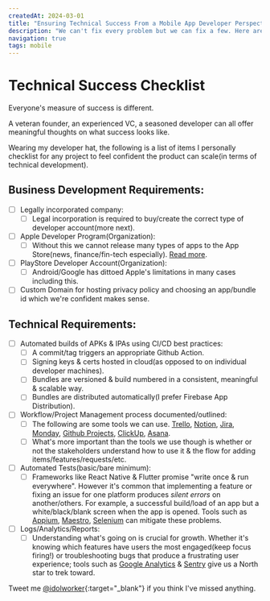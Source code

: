 ```yaml
---
createdAt: 2024-03-01
title: "Ensuring Technical Success From a Mobile App Developer Perspective"
description: "We can't fix every problem but we can fix a few. Here are the list of items I have to have checked off before even thinking about saying we need more developers, I'm free or 'Whats next?'"
navigation: true
tags: mobile
---
```


# Technical Success Checklist
Everyone's measure of success is different.

A veteran founder, an experienced VC, a seasoned developer can all offer meaningful thoughts on what success looks like.

Wearing my developer hat, the following is a list of items I personally checklist for any project to feel confident the product can scale(in terms of technical development).

## Business Development Requirements:

- [ ] Legally incorporated company:
  - [ ] Legal incorporation is required to buy/create the correct type of developer account(more next).
- [ ] Apple Developer Program(Organization):
  - [ ] Without this we cannot release many types of apps to the App Store(news, finance/fin-tech especially). [Read more](https://developer.apple.com/app-store/review/guidelines/).
- [ ] PlayStore Developer Account(Organization):
  - [ ] Android/Google has dittoed Apple's limitations in many cases including this.
- [ ] Custom Domain for hosting privacy policy and choosing an app/bundle id which we're confident makes sense.

## Technical Requirements:

- [ ] Automated builds of APKs & IPAs using CI/CD best practices:
  - [ ] A commit/tag triggers an appropriate Github Action.
  - [ ] Signing keys & certs hosted in cloud(as opposed to on individual developer machines).
  - [ ] Bundles are versioned & build numbered in a consistent, meaningful & scalable way.
  - [ ] Bundles are distributed automatically(I prefer Firebase App Distribution).
- [ ] Workflow/Project Management process documented/outlined:
  - [ ] The following are some tools we can use. [Trello](https://trello.com), [Notion](https://www.notion.so), [Jira](https://www.atlassian.com/software/jira), [Monday](https://monday.com/), [Github Projects](https://docs.github.com/en/issues/planning-and-tracking-with-projects/learning-about-projects/quickstart-for-projects), [ClickUp](https://clickup.com/), [Asana](https://asana.com/).
  - [ ] What's more important than the tools we use though is whether or not the stakeholders understand how to use it & the flow for adding items/features/requests/etc.
- [ ] Automated Tests(basic/bare minimum):
  - [ ] Frameworks like React Native & Flutter promise "write once & run everywhere". However it's common that implementing a feature or fixing an issue for one platform produces *silent errors* on another/others. For example, a successful build/load of an app but a white/black/blank screen when the app is opened. Tools such as [Appium](https://appium.io/docs/en/latest/), [Maestro](https://maestro.mobile.dev/), [Selenium](https://www.leapwork.com/discover/selenium-automation) can mitigate these problems.
- [ ] Logs/Analytics/Reports:
  - [ ] Understanding what's going on is crucial for growth. Whether it's knowing which features have users the most engaged(keep focus firing!) or troubleshooting bugs that produce a frustrating user experience; tools such as [Google Analytics](https://firebase.google.com/docs/analytics) & [Sentry](https://sentry.io/welcome) give us a North star to trek toward.

Tweet me [@idolworker](https://twitter.com/idolworker){:target="_blank"} if you think I've missed anything.